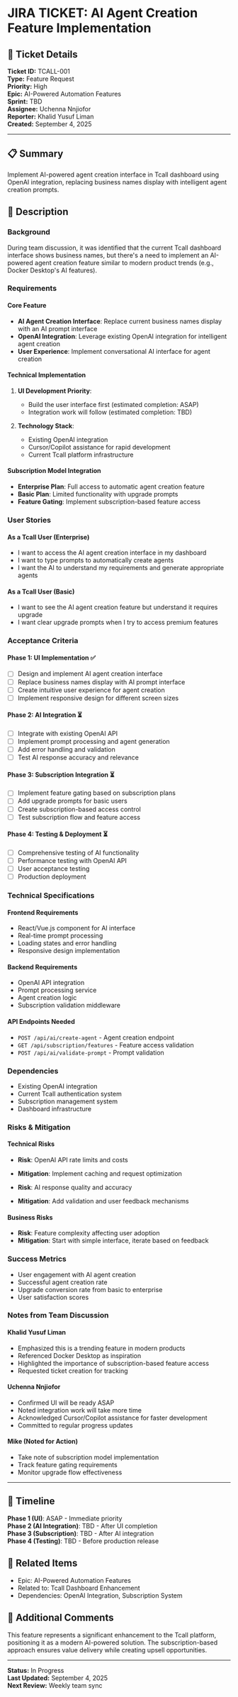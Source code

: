 # JIRA TICKET: AI Agent Creation Feature Implementation

## 🎯 Ticket Details

**Ticket ID:** TCALL-001  
**Type:** Feature Request  
**Priority:** High  
**Epic:** AI-Powered Automation Features  
**Sprint:** TBD  
**Assignee:** Uchenna Nnjiofor  
**Reporter:** Khalid Yusuf Liman  
**Created:** September 4, 2025  

---

## 📋 Summary
Implement AI-powered agent creation interface in Tcall dashboard using OpenAI integration, replacing business names display with intelligent agent creation prompts.

## 🎯 Description

### Background
During team discussion, it was identified that the current Tcall dashboard interface shows business names, but there's a need to implement an AI-powered agent creation feature similar to modern product trends (e.g., Docker Desktop's AI features).

### Requirements

#### Core Feature
- **AI Agent Creation Interface**: Replace current business names display with an AI prompt interface
- **OpenAI Integration**: Leverage existing OpenAI integration for intelligent agent creation
- **User Experience**: Implement conversational AI interface for agent creation

#### Technical Implementation
1. **UI Development Priority**: 
   - Build the user interface first (estimated completion: ASAP)
   - Integration work will follow (estimated completion: TBD)

2. **Technology Stack**:
   - Existing OpenAI integration
   - Cursor/Copilot assistance for rapid development
   - Current Tcall platform infrastructure

#### Subscription Model Integration
- **Enterprise Plan**: Full access to automatic agent creation feature
- **Basic Plan**: Limited functionality with upgrade prompts
- **Feature Gating**: Implement subscription-based feature access

### User Stories

#### As a Tcall User (Enterprise)
- I want to access the AI agent creation interface in my dashboard
- I want to type prompts to automatically create agents
- I want the AI to understand my requirements and generate appropriate agents

#### As a Tcall User (Basic)
- I want to see the AI agent creation feature but understand it requires upgrade
- I want clear upgrade prompts when I try to access premium features

### Acceptance Criteria

#### Phase 1: UI Implementation ✅
- [ ] Design and implement AI agent creation interface
- [ ] Replace business names display with AI prompt interface
- [ ] Create intuitive user experience for agent creation
- [ ] Implement responsive design for different screen sizes

#### Phase 2: AI Integration ⏳
- [ ] Integrate with existing OpenAI API
- [ ] Implement prompt processing and agent generation
- [ ] Add error handling and validation
- [ ] Test AI response accuracy and relevance

#### Phase 3: Subscription Integration ⏳
- [ ] Implement feature gating based on subscription plans
- [ ] Add upgrade prompts for basic users
- [ ] Create subscription-based access control
- [ ] Test subscription flow and feature access

#### Phase 4: Testing & Deployment ⏳
- [ ] Comprehensive testing of AI functionality
- [ ] Performance testing with OpenAI API
- [ ] User acceptance testing
- [ ] Production deployment

### Technical Specifications

#### Frontend Requirements
- React/Vue.js component for AI interface
- Real-time prompt processing
- Loading states and error handling
- Responsive design implementation

#### Backend Requirements
- OpenAI API integration
- Prompt processing service
- Agent creation logic
- Subscription validation middleware

#### API Endpoints Needed
- `POST /api/ai/create-agent` - Agent creation endpoint
- `GET /api/subscription/features` - Feature access validation
- `POST /api/ai/validate-prompt` - Prompt validation

### Dependencies
- Existing OpenAI integration
- Current Tcall authentication system
- Subscription management system
- Dashboard infrastructure

### Risks & Mitigation

#### Technical Risks
- **Risk**: OpenAI API rate limits and costs
- **Mitigation**: Implement caching and request optimization

- **Risk**: AI response quality and accuracy
- **Mitigation**: Add validation and user feedback mechanisms

#### Business Risks
- **Risk**: Feature complexity affecting user adoption
- **Mitigation**: Start with simple interface, iterate based on feedback

### Success Metrics
- User engagement with AI agent creation
- Successful agent creation rate
- Upgrade conversion rate from basic to enterprise
- User satisfaction scores

### Notes from Team Discussion

#### Khalid Yusuf Liman
- Emphasized this is a trending feature in modern products
- Referenced Docker Desktop as inspiration
- Highlighted the importance of subscription-based feature access
- Requested ticket creation for tracking

#### Uchenna Nnjiofor
- Confirmed UI will be ready ASAP
- Noted integration work will take more time
- Acknowledged Cursor/Copilot assistance for faster development
- Committed to regular progress updates

#### Mike (Noted for Action)
- Take note of subscription model implementation
- Track feature gating requirements
- Monitor upgrade flow effectiveness

---

## 📅 Timeline

**Phase 1 (UI)**: ASAP - Immediate priority  
**Phase 2 (AI Integration)**: TBD - After UI completion  
**Phase 3 (Subscription)**: TBD - After AI integration  
**Phase 4 (Testing)**: TBD - Before production release  

## 🔗 Related Items
- Epic: AI-Powered Automation Features
- Related to: Tcall Dashboard Enhancement
- Dependencies: OpenAI Integration, Subscription System

## 📝 Additional Comments
This feature represents a significant enhancement to the Tcall platform, positioning it as a modern AI-powered solution. The subscription-based approach ensures value delivery while creating upsell opportunities.

---

**Status:** In Progress  
**Last Updated:** September 4, 2025  
**Next Review:** Weekly team sync
